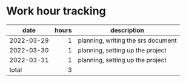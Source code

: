 # Work hour tracking

| date       | hours  | description                                    |
| ---------- | -----: | ---------------------------------------------- |
| 2022-03-29 |      1 | planning, writing the srs document             |
| 2022-03-30 |      1 | planning, setting up the project               |
| 2022-03-31 |      1 | planning, setting up the project               |
| total      |      3 |                                                |
